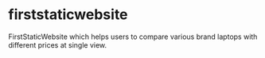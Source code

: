 # firststaticwebsite
FirstStaticWebsite which helps users to compare various brand laptops with different prices at single view.
